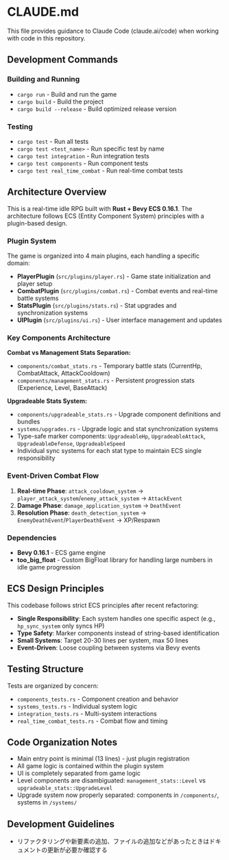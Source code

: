 # CLAUDE.md

This file provides guidance to Claude Code (claude.ai/code) when working with code in this repository.

## Development Commands

### Building and Running
- `cargo run` - Build and run the game
- `cargo build` - Build the project
- `cargo build --release` - Build optimized release version

### Testing
- `cargo test` - Run all tests
- `cargo test <test_name>` - Run specific test by name
- `cargo test integration` - Run integration tests
- `cargo test components` - Run component tests
- `cargo test real_time_combat` - Run real-time combat tests

## Architecture Overview

This is a real-time idle RPG built with **Rust + Bevy ECS 0.16.1**. The architecture follows ECS (Entity Component System) principles with a plugin-based design.

### Plugin System
The game is organized into 4 main plugins, each handling a specific domain:

- **PlayerPlugin** (`src/plugins/player.rs`) - Game state initialization and player setup
- **CombatPlugin** (`src/plugins/combat.rs`) - Combat events and real-time battle systems  
- **StatsPlugin** (`src/plugins/stats.rs`) - Stat upgrades and synchronization systems
- **UIPlugin** (`src/plugins/ui.rs`) - User interface management and updates

### Key Components Architecture

**Combat vs Management Stats Separation:**
- `components/combat_stats.rs` - Temporary battle stats (CurrentHp, CombatAttack, AttackCooldown)
- `components/management_stats.rs` - Persistent progression stats (Experience, Level, BaseAttack)

**Upgradeable Stats System:**
- `components/upgradeable_stats.rs` - Upgrade component definitions and bundles
- `systems/upgrades.rs` - Upgrade logic and stat synchronization systems
- Type-safe marker components: `UpgradeableHp`, `UpgradeableAttack`, `UpgradeableDefense`, `UpgradeableSpeed`
- Individual sync systems for each stat type to maintain ECS single responsibility

### Event-Driven Combat Flow
1. **Real-time Phase**: `attack_cooldown_system` → `player_attack_system`/`enemy_attack_system` → `AttackEvent`
2. **Damage Phase**: `damage_application_system` → `DeathEvent`
3. **Resolution Phase**: `death_detection_system` → `EnemyDeathEvent`/`PlayerDeathEvent` → XP/Respawn

### Dependencies
- **Bevy 0.16.1** - ECS game engine
- **too_big_float** - Custom BigFloat library for handling large numbers in idle game progression

## ECS Design Principles

This codebase follows strict ECS principles after recent refactoring:

- **Single Responsibility**: Each system handles one specific aspect (e.g., `hp_sync_system` only syncs HP)
- **Type Safety**: Marker components instead of string-based identification
- **Small Systems**: Target 20-30 lines per system, max 50 lines
- **Event-Driven**: Loose coupling between systems via Bevy events

## Testing Structure

Tests are organized by concern:
- `components_tests.rs` - Component creation and behavior
- `systems_tests.rs` - Individual system logic
- `integration_tests.rs` - Multi-system interactions  
- `real_time_combat_tests.rs` - Combat flow and timing

## Code Organization Notes

- Main entry point is minimal (13 lines) - just plugin registration
- All game logic is contained within the plugin system
- UI is completely separated from game logic
- Level components are disambiguated: `management_stats::Level` vs `upgradeable_stats::UpgradeLevel`
- Upgrade system now properly separated: components in `/components/`, systems in `/systems/`

## Development Guidelines

- リファクタリングや新要素の追加、ファイルの追加などがあったときはドキュメントの更新が必要か確認する